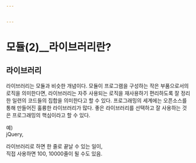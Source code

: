 ```yaml
---


---
```


<h1 id="모듈2__라이브러리란">모듈(2)__라이브러리란?</h1>
<h2 id="라이브러리">라이브러리</h2>
<p>라이브러리는 모듈과 비슷한 개념이다. 모듈이 프로그램을 구성하는 작은 부품으로서의 로직을 의미한다면, 라이브러리는 자주 사용되는 로직을 재사용하기 편리하도록 잘 정리한 일련의 코드들의 집합을 의미한다고 할 수 있다. 프로그래밍의 세계에는 오픈소스를 통해 만들어진 훌륭한 라이브러리가 많다. 좋은 라이브러리를 선택하고 잘 사용하는 것은 프로그래밍의 핵심이라고 할 수 있다.</p>
<p>예)<br>
jQuery,</p>
<p>라이브러리로 하면 한 줄로 끝날 수 있는 일이,<br>
직접 사용하면 100, 10000줄이 될 수도 있음.</p>

